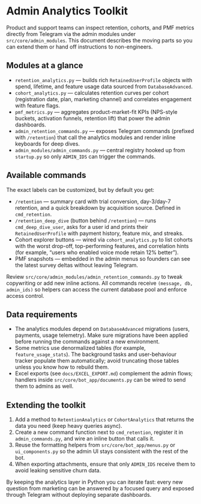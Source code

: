 # Admin Analytics Toolkit

Product and support teams can inspect retention, cohorts, and PMF metrics directly from Telegram via
the admin modules under `src/core/admin_modules`. This document describes the moving parts so you can
extend them or hand off instructions to non-engineers.

## Modules at a glance
- `retention_analytics.py` — builds rich `RetainedUserProfile` objects with spend, lifetime, and
  feature usage data sourced from `DatabaseAdvanced`.
- `cohort_analytics.py` — calculates retention curves per cohort (registration date, plan, marketing
  channel) and correlates engagement with feature flags.
- `pmf_metrics.py` — aggregates product-market-fit KPIs (NPS-style buckets, activation funnels,
  retention lift) that power the admin dashboards.
- `admin_retention_commands.py` — exposes Telegram commands (prefixed with `/retention`) that call
  the analytics modules and render inline keyboards for deep dives.
- `admin_modules/admin_commands.py` — central registry hooked up from `startup.py` so only
  `ADMIN_IDS` can trigger the commands.

## Available commands
The exact labels can be customized, but by default you get:
- `/retention` — summary card with trial conversion, day-3/day-7 retention, and a quick breakdown by
  acquisition source. Defined in `cmd_retention`.
- `/retention_deep_dive` (button behind `/retention`) — runs `cmd_deep_dive_user`, asks for a user id
  and prints their `RetainedUserProfile` with payment history, feature mix, and streaks.
- Cohort explorer buttons — wired via `cohort_analytics.py` to list cohorts with the worst drop-off,
  top-performing features, and correlation hints (for example, “users who enabled voice mode retain
  12% better”).
- PMF snapshots — embedded in the admin menus so founders can see the latest survey deltas without
  leaving Telegram.

Review `src/core/admin_modules/admin_retention_commands.py` to tweak copywriting or add new inline
actions. All commands receive `(message, db, admin_ids)` so helpers can access the current database
pool and enforce access control.

## Data requirements
- The analytics modules depend on `DatabaseAdvanced` migrations (users, payments, usage telemetry).
  Make sure migrations have been applied before running the commands against a new environment.
- Some metrics use denormalized tables (for example, `feature_usage_stats`). The background tasks and
  user-behaviour tracker populate them automatically; avoid truncating those tables unless you know
  how to rebuild them.
- Excel exports (see `docs/EXCEL_EXPORT.md`) complement the admin flows; handlers inside
  `src/core/bot_app/documents.py` can be wired to send them to admins as well.

## Extending the toolkit
1. Add a method to `RetentionAnalytics` or `CohortAnalytics` that returns the data you need (keep
   heavy queries async).
2. Create a new command function next to `cmd_retention`, register it in `admin_commands.py`, and
   wire an inline button that calls it.
3. Reuse the formatting helpers from `src/core/bot_app/menus.py` or `ui_components.py` so the admin UI
   stays consistent with the rest of the bot.
4. When exporting attachments, ensure that only `ADMIN_IDS` receive them to avoid leaking sensitive
   churn data.

By keeping the analytics layer in Python you can iterate fast: every new question from marketing can
be answered by a focused query and exposed through Telegram without deploying separate dashboards.
